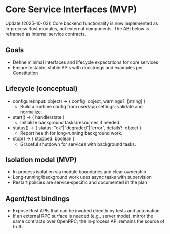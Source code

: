 # Core Service Interfaces (MVP)

Update (2025-10-03): Core backend functionality is now implemented as in‑process Rust modules, not external components. The ABI below is reframed as internal service contracts.

## Goals
- Define minimal interfaces and lifecycle expectations for core services
- Ensure testable, stable APIs with docstrings and examples per Constitution

## Lifecycle (conceptual)
- configure(input: object) -> { config: object, warnings?: [string] }
  - Build a runtime config from user/app settings; validate and normalize.
- start() -> { handle/state }
  - Initialize background tasks/resources if needed.
- status() -> { status: "ok"|"degraded"|"error", details?: object }
  - Report health for long‑running background work.
- stop() -> { stopped: boolean }
  - Graceful shutdown for services with background tasks.

## Isolation model (MVP)
- In‑process isolation via module boundaries and clear ownership
- Long‑running/background work uses async tasks with supervision
- Restart policies are service‑specific and documented in the plan

## Agent/test bindings
- Expose Rust APIs that can be invoked directly by tests and automation
- If an external RPC surface is needed (e.g., server mode), mirror the same contracts over OpenRPC; the in‑process API remains the source of truth

